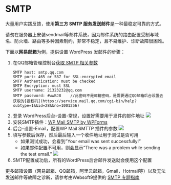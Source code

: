 # SMTP

大量用户实践反馈，使用**第三方 SMTP 服务发送邮件**是一种最稳定可靠的方式。  

请勿在服务器上安装sendmail等邮件系统，因为邮件系统的路由配置受制与域名、防火墙、路由等多种因素制约，非常不稳定，且不易维护、诊断故障很困难。

下面以**网易邮箱**为例，提供设置 WordPress 发邮件的步骤：

1. 在QQ邮箱管理控制台[获取 SMTP 相关参数](https://service.mail.qq.com/cgi-bin/help?subtype=1&&no=166&&id=28)
   ```
   SMTP host: smtp.qq.com
   SMTP port: 465 or 587 for SSL-encrypted email
   SMTP Authentication: must be checked
   SMTP Encryption: must SSL
   SMTP username: 21323232@qq.com
   SMTP password: #wwBJ8    //此密码不是邮箱密码，是需要通过QQ邮箱后台设置去获取的[授权码](https://service.mail.qq.com/cgi-bin/help?subtype=1&&id=28&&no=1001256)
   ```
2. 登录 WordPress后台-设置-常规，设置好需要用于发件的邮件地址 
   ![](https://libs.websoft9.com/Websoft9/DocsPicture/zh/wordpress/wordpress-mailcg-websoft9.png)
3. 安装SMTP插件：[WP Mail SMTP by WPForms](https://wordpress.org/plugins/wp-mail-smtp/)
3. 后台-设置-Email，配置WP Mail SMTTP 插件的参数
   ![](https://libs.websoft9.com/Websoft9/DocsPicture/zh/wordpress/wordpress-mailconf-websoft9.png)
4. 填写参数后保存，然后最后输入一个收件地址用于测试是否可用
   - 如果测试成功，会看到”Your email was sent successfully!”
   - 如果邮件配置不可用，则会显示“There was a problem while sending the test email.”
    ![](https://libs.websoft9.com/Websoft9/DocsPicture/zh/wordpress/wordpress-mailss-websoft9.png)
5. SMTP配置成功后，所有的WordPress后台邮件发送就会使用这个配置

更多邮箱设置（网易邮箱、QQ邮箱，阿里云邮箱，Gmail，Hotmail等）以及无法发送邮件等故障之诊断，请参考由Websoft9提供的 [SMTP 专题指南](https://support.websoft9.com/docs/faq/zh/tech-smtp.html)